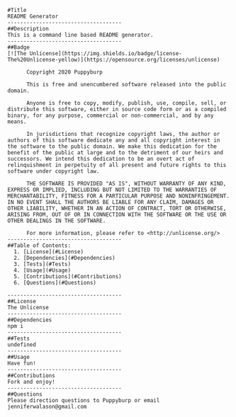 
    #Title
    README Generator
    ------------------------------------
    ##Description
    This is a command line based README generator.
    ------------------------------------
    ##Badge
    [![The Unlicense](https://img.shields.io/badge/license-The%20Unlicense-yellow)](https://opensource.org/licenses/unlicense)

          Copyright 2020 Puppyburp
          
          This is free and unencumbered software released into the public domain.

          Anyone is free to copy, modify, publish, use, compile, sell, or distribute this software, either in source code form or as a compiled binary, for any purpose, commercial or non-commercial, and by any means.
          
          In jurisdictions that recognize copyright laws, the author or authors of this software dedicate any and all copyright interest in the software to the public domain. We make this dedication for the benefit of the public at large and to the detriment of our heirs and successors. We intend this dedication to be an overt act of relinquishment in perpetuity of all present and future rights to this software under copyright law.
          
          THE SOFTWARE IS PROVIDED "AS IS", WITHOUT WARRANTY OF ANY KIND, EXPRESS OR IMPLIED, INCLUDING BUT NOT LIMITED TO THE WARRANTIES OF MERCHANTABILITY, FITNESS FOR A PARTICULAR PURPOSE AND NONINFRINGEMENT. IN NO EVENT SHALL THE AUTHORS BE LIABLE FOR ANY CLAIM, DAMAGES OR OTHER LIABILITY, WHETHER IN AN ACTION OF CONTRACT, TORT OR OTHERWISE, ARISING FROM, OUT OF OR IN CONNECTION WITH THE SOFTWARE OR THE USE OR OTHER DEALINGS IN THE SOFTWARE.
          
          For more information, please refer to <http://unlicense.org/>
    ------------------------------------
    ##Table of Contents:
      1. [License](#License)
      2. [Dependencies](#Dependencies)
      3. [Tests](#Tests)
      4. [Usage](#Usage)
      5. [Contributions](#Contributions)
      6. [Questions](#Questions)

    ------------------------------------
    ##License
    The Unlicense
    ------------------------------------
    ##Dependencies
    npm i
    ------------------------------------
    ##Tests
    undefined
    ------------------------------------
    ##Usage 
    Have fun!
    ------------------------------------
    ##Contributions
    Fork and enjoy!
    ------------------------------------
    ##Questions
    Please direction questions to Puppyburp or email jenniferwalason@gmail.com
    